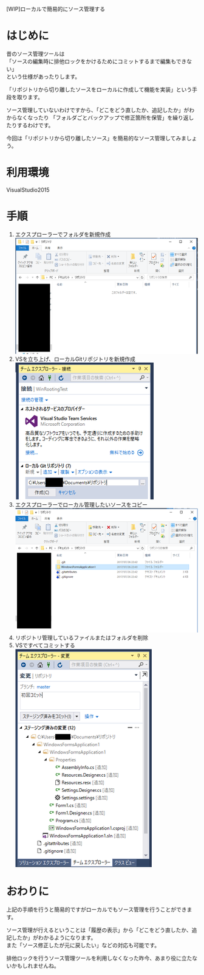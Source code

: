 [WIP]ローカルで簡易的にソース管理する

# はじめに
昔のソース管理ツールは  
「ソースの編集時に排他ロックをかけるためにコミットするまで編集もできない」  
という仕様があったりします。  

「リポジトリから切り離したソースをローカルに作成して機能を実装」という手段を取ります。

ソース管理していないわけですから、「どこをどう直したか、追記したか」がわからなくなったり
「フォルダごとバックアップで修正箇所を保管」を繰り返したりするわけです。

今回は「リポジトリから切り離したソース」を簡易的なソース管理してみましょう。

# 利用環境
VisualStudio2015

# 手順
1. エクスプローラーでフォルダを新規作成  
![1_create.png](1_create.png)
1. VSを立ち上げ、ローカルGitリポジトリを新規作成  
![2_vs.png](2_vs.png)
1. エクスプローラーでローカル管理したいソースをコピー
![3_copy.png](3_copy.png)
1. リポジトリ管理しているファイルまたはフォルダを削除  
1. VSですべてコミットする  
![4_commit.png](4_commit.png)

# おわりに
上記の手順を行うと簡易的ですがローカルでもソース管理を行うことができます。  

ソース管理が行えるということは「履歴の表示」から「どこをどう直したか、追記したか」がわかるようになります。  
また「ソース修正したが元に戻したい」などの対応も可能です。  

排他ロックを行うソース管理ツールを利用しなくなった昨今、あまり役に立たないかもしれませんね。
